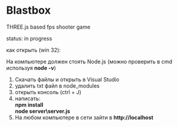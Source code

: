 # Blastbox
THREE.js based fps shooter game

status: in progress

как открыть (win 32):

На компьютере должен стоять Node.js (можно проверить в  cmd используя __node -v__)

1. Скачать файлы и открыть в Visual Studio
2. удалить txt файл в node_modules
3. открыть консоль (ctrl + J)
4. написать:    <br> __npm install__ <br>
               __node server\server.js__
5. На любом компьютере в сети зайти в __http://localhost__
